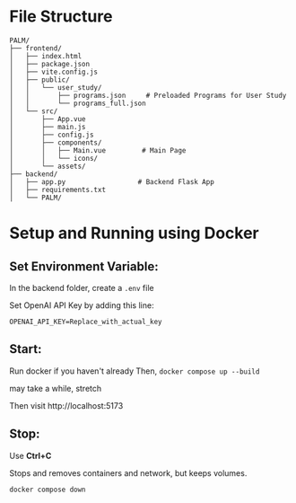 # File Structure
```
PALM/
├── frontend/
│   ├── index.html
│   ├── package.json
│   ├── vite.config.js
│   ├── public/
│   │   └── user_study/
│   │       ├── programs.json     # Preloaded Programs for User Study
│   │       └── programs_full.json
│   └── src/
│       ├── App.vue
│       ├── main.js
│       ├── config.js
│       ├── components/
│       │   ├── Main.vue         # Main Page
│       │   └── icons/
│       └── assets/
├── backend/
│   ├── app.py                  # Backend Flask App
│   ├── requirements.txt
│   └── PALM/
```

# Setup and Running using Docker

## Set Environment Variable:
In the backend folder, create a `.env` file

Set OpenAI API Key by adding this line:

`OPENAI_API_KEY=Replace_with_actual_key`



## Start:
Run docker if you haven't already
Then,
```docker compose up --build```

may take a while, stretch

Then visit
http://localhost:5173

## Stop: 
Use **Ctrl+C**

Stops and removes containers and network, but keeps volumes.

```docker compose down```

[//]: # (# Install on local machine)
[//]: # (## Backend)

[//]: # (Assuming python3.13 is already installed)

[//]: # ()
[//]: # (```)

[//]: # (cd backend)

[//]: # (python3.13 -m venv .venv)

[//]: # (. .venv/bin/activate)

[//]: # (pip install -r requirements.txt)

[//]: # (```)

[//]: # ()
[//]: # (## Frontend)

[//]: # (Assuming Node.js is installed)

[//]: # ()
[//]: # (cd into the frontend folder)

[//]: # ()
[//]: # (install packages and dependencies)

[//]: # ()
[//]: # (```)

[//]: # (cd frontend)

[//]: # (python3.13 -m venv .venv)

[//]: # (. .venv/bin/activate)

[//]: # (npm install)

[//]: # (```)

[//]: # ()
[//]: # (# Start Using)

[//]: # (Start two terminals )

[//]: # ()
[//]: # (## Backend)

[//]: # ()
[//]: # (```)

[//]: # (cd backend)

[//]: # (# . .venv/bin/activate)

[//]: # (flask --app app run)

[//]: # (```)

[//]: # ()
[//]: # (## Frontend)

[//]: # ()
[//]: # (```)

[//]: # (cd frontend)

[//]: # (# . .venv/bin/activate)

[//]: # (npm run dev)

[//]: # (```)

[//]: # ()
